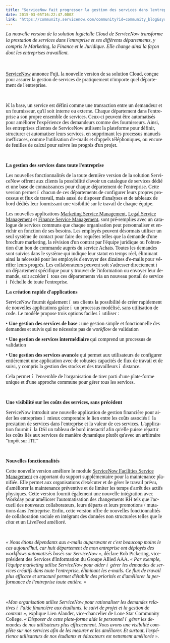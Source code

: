 ```yaml
---
title: "ServiceNow fait progresser la gestion des services dans lentreprise"
date: 2015-03-05T16:22:47.000Z
link: "https://community.servicenow.com/community?id=community_blog&sys_id=914ee2addbd0dbc01dcaf3231f9619a2"
---
```

<p align="center" style="text-align: left;"><span style="font-size: 10pt; line-height: 1.5em; text-align: left;"><em><span lang="FR" style="font-size: 12.0pt; font-family: Calibri;">La nouvelle version de la solution logicielle Cloud de ServiceNow transforme la prestation de services dans l'entreprise et ses différents départements, y compris le Marketing, la Finance et le Juridique. Elle change ainsi la façon dont les entreprises travaillent.</span></em></span></p><p align="center" style="text-align: left;"><span style="font-size: 10pt; line-height: 1.5em; text-align: left;"><em><span lang="FR" style="font-size: 12.0pt; font-family: Calibri;"><br/></span></em></span></p><p><a href="http://www.servicenow.com/"><span style="font-size: 12pt; font-family: Calibri;">ServiceNow</span></a><span lang="FR" style="font-size: 12.0pt; font-family: Calibri;"> annonce Fuji, la nouvelle version de sa solution Cloud, conçue pour assurer la gestion de services de pratiquement n'importe quel département de l'entreprise. </span></p><p><span lang="FR" style="font-size: 12.0pt; font-family: Calibri;"><br/></span></p><p><span lang="FR" style="font-size: 12.0pt; font-family: Calibri;">í€ la base, un service est défini comme une transaction entre un demandeur et un fournisseur, qu'il soit interne ou externe. Chaque département dans l'entreprise a son propre ensemble de services. Ceux-ci peuvent être automatisés pour améliorer l'expérience des demandeurs comme des fournisseurs. Ainsi, les entreprises clientes de ServiceNow utilisent la plateforme pour définir, structurer et automatiser leurs services, en supprimant les processus manuels inefficaces, comme l'utilisation d'e-mails et d'appels téléphoniques, ou encore de feuilles de calcul pour suivre les progrès d'un projet.</span></p><p><span lang="FR" style="font-size: 12.0pt; font-family: Calibri;"><br/></span></p><p><strong><span lang="FR" style="font-size: 12.0pt; font-family: Calibri;">La gestion des services dans toute l'entreprise</span></strong></p><p><span lang="FR" style="font-size: 12.0pt; font-family: Calibri;">Les nouvelles fonctionnalités de la toute dernière version de la solution ServiceNow offrent aux clients la possibilité d'avoir un catalogue de services dédié et une base de connaissances pour chaque département de l'entreprise. Cette version permet í  chacun de ces départements de configurer leurs propres processus et flux de travail, mais aussi de disposer d'analyses et de tableaux de bord dédiés leur fournissant une visibilité sur le travail de chaque équipe.</span></p><p><span lang="FR" style="font-size: 12.0pt; font-family: Calibri;">Les nouvelles applications </span><a href="http://www.servicenow.com/products/marketing-service-management.html"><span style="font-size: 12.0pt; font-family: Calibri;">Marketing Service Management</span></a><span lang="FR" style="font-size: 12.0pt; font-family: Calibri;">, </span><a href="http://www.servicenow.com/products/legal-service-management.html"><span style="font-size: 12.0pt; font-family: Calibri;">Legal Service Management</span></a><span lang="FR" style="font-size: 12.0pt; font-family: Calibri;"> et </span><a href="http://www.servicenow.com/products/finance-service-management.html"><span style="font-size: 12.0pt; font-family: Calibri;">Finance Service Management</span></a><span lang="FR" style="font-size: 12.0pt; font-family: Calibri;">,</span> <span lang="FR" style="font-size: 12.0pt; font-family: Calibri;">sont pré-remplies avec un catalogue de services communs que chaque organisation peut personnaliser et enrichir en fonction de ses besoins. Les employés peuvent désormais utiliser un seul système de contact<em> </em>pour faire des requêtes telles que la demande d'une brochure marketing, la révision d'un contrat par l'équipe juridique ou l'obtention d'un bon de commande auprès du service Achats. Toutes les demandes sont suivies dans le système qui indique leur statut en temps réel, éliminant ainsi la nécessité pour les employés d'envoyer des dizaines d'e-mails pour vérifier leurs progrès. Les collaborateurs peuvent soit s'adresser directement í  un département spécifique pour y trouver de l'information ou envoyer leur demande, soit accéder í  tous ces départements via un nouveau portail de service í  l'échelle de toute l'entreprise.</span></p><p></p><p><strong><span lang="FR" style="font-size: 12.0pt; font-family: Calibri;">La création rapide d'applications</span></strong></p><p><span lang="FR" style="font-size: 12.0pt; font-family: Calibri;">ServiceNow fournit également í  ses clients la possibilité de créer rapidement de nouvelles applications grâce í  un processus modélisé, sans utilisation de code. Le modèle propose trois options faciles í  utiliser :</span></p><p><span lang="FR" style="font-size: 12.0pt; font-family: Calibri;">• <strong>Une gestion des services de base</strong> : une gestion simple et fonctionnelle des demandes et suivis qui ne nécessite pas de <em>workflow</em> de validation</span></p><p><span lang="FR" style="font-size: 12.0pt; font-family: Calibri;">• <strong>Une gestion de services intermédiaire</strong> qui comprend un processus de validation</span></p><p><span lang="FR" style="font-size: 12.0pt; font-family: Calibri;">• <strong>Une gestion des services avancée</strong> qui permet aux utilisateurs de configurer entièrement une application avec de robustes capacités de flux de travail et de suivi, y compris la gestion des stocks et des travailleurs í  distance.</span></p><p><span lang="FR" style="font-size: 12.0pt; font-family: Calibri;">Cela permet í  l'ensemble de l'organisation de tirer parti d'une plate-forme unique et d'une approche commune pour gérer tous les services.</span></p><p><strong><span lang="FR" style="font-size: 12.0pt; font-family: Calibri;"><br/></span></strong></p><p><strong><span lang="FR" style="font-size: 12.0pt; font-family: Calibri;">Une visibilité sur les coûts des services, sans précédent</span></strong></p><p><span lang="FR" style="font-size: 12.0pt; font-family: Calibri;">ServiceNow introduit une nouvelle application de gestion financière pour aider les entreprises í  mieux comprendre le lien entre les coûts associés í  la prestation de services dans l'entreprise et la valeur de ces services. L'application fournit í  la DSI un tableau de bord interactif afin qu'elle puisse répartir les coûts liés aux services de manière dynamique plutôt qu'avec un arbitraire "impôt sur l'IT."</span></p><p><strong><span lang="FR" style="font-size: 12.0pt; font-family: Calibri;"><br/></span></strong></p><p><strong><span lang="FR" style="font-size: 12.0pt; font-family: Calibri;">Nouvelles fonctionnalités</span></strong></p><p><span lang="FR" style="font-size: 12.0pt; font-family: Calibri;">Cette nouvelle version améliore le module </span><a href="http://www.servicenow.com/solutions/facilities-service-management.html"><span style="font-size: 12.0pt; font-family: Calibri;">ServiceNow Facilities Service Management</span></a> <span lang="FR" style="font-size: 12.0pt; font-family: Calibri;">en apportant du support supplémentaire pour la maintenance planifiée. Elle permet aux organisations d'exécuter et de gérer le travail prévu, d'améliorer la maintenance préventive et de limiter les temps d'arrêt des actifs physiques. Cette version fournit également une nouvelle intégration avec Workday pour améliorer l'automatisation des changements RH tels que l'accueil des nouveaux collaborateurs, leurs départs et leurs promotions / mutations dans l'entreprise. Enfin, cette version offre de nouvelles fonctionnalités de collaboration sociale en intégrant des données non structurées telles que le <em>chat</em> et un LiveFeed amélioré.</span></p><p><span lang="FR" style="font-size: 12.0pt; font-family: Calibri;"><br/></span></p><p><em><span lang="FR" style="font-size: 12.0pt; font-family: Calibri;"> « Nous étions dépendants aux e-mails auparavant et c'est beaucoup moins le cas aujourd'hui, car huit département de mon entreprise ont déployés des workflows automatisés basés sur ServiceNow  »</span></em><span lang="FR" style="font-size: 12.0pt; font-family: Calibri;">, déclare Rob Pickering, vice-président des Services d'Information du Groupe Allied AAA. <em> « Par exemple, l'équipe marketing utilise ServiceNow pour aider í  gérer les demandes de services créatifs dans toute l'entreprise, éliminant les e-mails. Ce flux de travail plus efficace et structuré permet d'établir des priorités et d'améliorer la performance de l'entreprise toute entière.  »</em></span></p><p><em><span lang="FR" style="font-size: 12.0pt; font-family: Calibri;"><br/></span></em></p><p><em><span lang="FR" style="font-size: 12.0pt; font-family: Calibri;"> «Mon organisation utilise ServiceNow pour rationaliser les demandes relatives í  l'aide financière aux étudiants, le suivi de projet et la gestion de contrats »</span></em><span lang="FR" style="font-size: 12.0pt; font-family: Calibri;">, explique Lien Alander, vice-chancelier de Lone Star Community College. <em> « Disposer de cette plate-forme aide le personnel í  gérer les demandes de nos utilisateurs plus efficacement. Nous avons une visibilité complète sur nos services afin de les mesurer et les améliorer. Et surtout, l'expérience utilisateurs de nos étudiants et éducateurs est nettement améliorée  ».</em></span></p>
